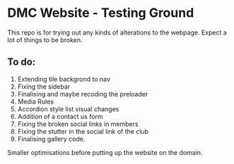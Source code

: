 # DMC Website - Testing Ground

This repo is for trying out any kinds of alterations to the webpage. Expect a lot of things to be broken.

## To do:
1. Extending tile backgrond to nav
2. Fixing the sidebar
3. Finalising and maybe recoding the preloader
4. Media Rules
5. Accordion style list visual changes
6. Addition of a contact us form
7. Fixing the broken social links in members
8. Fixing the stutter in the social link of the club
9. Finalising gallery code.

Smaller optimisations before putting up the website on the domain.
